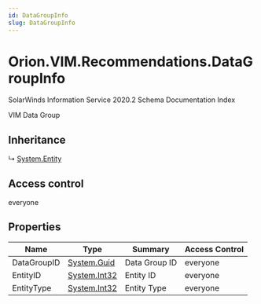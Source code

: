```yaml
---
id: DataGroupInfo
slug: DataGroupInfo
---
```


# Orion.VIM.Recommendations.DataGroupInfo

SolarWinds Information Service 2020.2 Schema Documentation Index

VIM Data Group

## Inheritance

↳ [System.Entity](./../System/Entity)

## Access control

everyone

## Properties

| Name | Type | Summary | Access Control |
| ------ | ------ | ------ | ------ |
| DataGroupID | [System.Guid](https://docs.microsoft.com/en-us/dotnet/api/system.guid) | Data Group ID | everyone |
| EntityID | [System.Int32](https://docs.microsoft.com/en-us/dotnet/api/system.int32) | Entity ID | everyone |
| EntityType | [System.Int32](https://docs.microsoft.com/en-us/dotnet/api/system.int32) | Entity Type | everyone |

